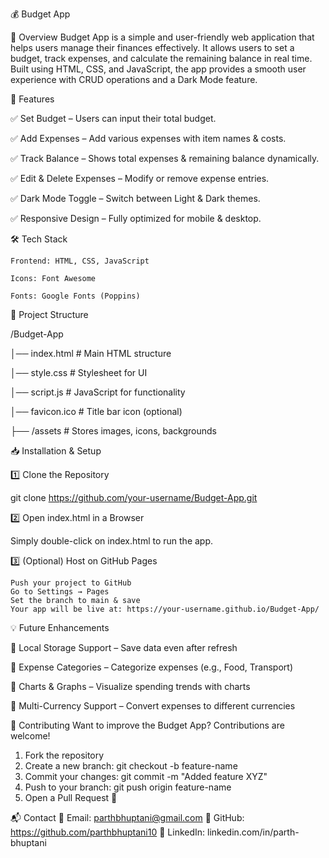 💰 Budget App

📌 Overview
Budget App is a simple and user-friendly web application that helps users manage their finances effectively. It allows users to set a budget, track expenses, and calculate the remaining balance in real time. Built using HTML, CSS, and JavaScript, the app provides a smooth user experience with CRUD operations and a Dark Mode feature.

🚀 Features

✅ Set Budget – Users can input their total budget.

✅ Add Expenses – Add various expenses with item names & costs.

✅ Track Balance – Shows total expenses & remaining balance dynamically.

✅ Edit & Delete Expenses – Modify or remove expense entries.

✅ Dark Mode Toggle – Switch between Light & Dark themes.

✅ Responsive Design – Fully optimized for mobile & desktop.

🛠 Tech Stack

    Frontend: HTML, CSS, JavaScript
    
    Icons: Font Awesome
    
    Fonts: Google Fonts (Poppins)
    

📂 Project Structure

/Budget-App

│── index.html         # Main HTML structure

│── style.css          # Stylesheet for UI

│── script.js          # JavaScript for functionality

│── favicon.ico        # Title bar icon (optional)

├── /assets            # Stores images, icons, backgrounds


📥 Installation & Setup

1️⃣ Clone the Repository

git clone https://github.com/your-username/Budget-App.git

2️⃣ Open index.html in a Browser

Simply double-click on index.html to run the app.

3️⃣ (Optional) Host on GitHub Pages

    Push your project to GitHub
    Go to Settings → Pages
    Set the branch to main & save
    Your app will be live at: https://your-username.github.io/Budget-App/


💡 Future Enhancements

🔹 Local Storage Support – Save data even after refresh

🔹 Expense Categories – Categorize expenses (e.g., Food, Transport)

🔹 Charts & Graphs – Visualize spending trends with charts

🔹 Multi-Currency Support – Convert expenses to different currencies


🙌 Contributing
Want to improve the Budget App? Contributions are welcome!
1. Fork the repository
2. Create a new branch: git checkout -b feature-name
3. Commit your changes: git commit -m "Added feature XYZ"
4. Push to your branch: git push origin feature-name
5. Open a Pull Request 🚀

📬 Contact
📧 Email: parthbhuptani@gmail.com
🔗 GitHub: https://github.com/parthbhuptani10
🔗 LinkedIn: linkedin.com/in/parth-bhuptani

